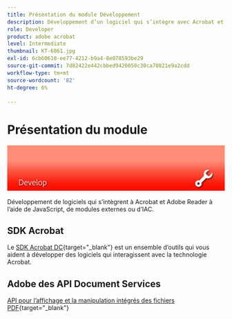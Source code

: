 ```yaml
---
title: Présentation du module Développement
description: Développement d’un logiciel qui s’intègre avec Acrobat et Adobe Reader à l’aide de JavaScript, de modules externes ou d’IAC
role: Developer
product: adobe acrobat
level: Intermediate
thumbnail: KT-6861.jpg
exl-id: 6cb60610-ee77-4212-b9a4-8e078593be29
source-git-commit: 7d82422e442cbbed9420050c30ca70821e9a2cdd
workflow-type: tm+mt
source-wordcount: '82'
ht-degree: 6%

---
```


# Présentation du module

![Image de développement Acrobat](../assets/Hero-Develop.png)

Développement de logiciels qui s’intègrent à Acrobat et Adobe Reader à l’aide de JavaScript, de modules externes ou d’IAC.

## SDK Acrobat

Le [SDK Acrobat DC](https://www.adobe.io/apis/documentcloud/acrobat.html){target=&quot;_blank&quot;} est un ensemble d’outils qui vous aident à développer des logiciels qui interagissent avec la technologie Acrobat.

## Adobe des API Document Services

[API pour l’affichage et la manipulation intégrés des fichiers PDF](https://www.adobe.io/apis/documentcloud/dcsdk/){target=&quot;_blank&quot;}
